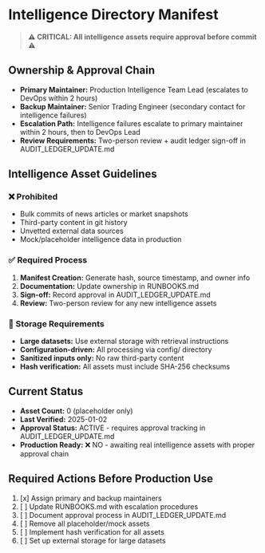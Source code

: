 # Intelligence Directory Manifest

> **⚠️ CRITICAL: All intelligence assets require approval before commit ⚠️**

## Ownership & Approval Chain

- **Primary Maintainer:** Production Intelligence Team Lead (escalates to DevOps within 2 hours)
- **Backup Maintainer:** Senior Trading Engineer (secondary contact for intelligence failures)
- **Escalation Path:** Intelligence failures escalate to primary maintainer within 2 hours, then to DevOps Lead
- **Review Requirements:** Two-person review + audit ledger sign-off in AUDIT_LEDGER_UPDATE.md

## Intelligence Asset Guidelines

### ❌ Prohibited
- Bulk commits of news articles or market snapshots
- Third-party content in git history  
- Unvetted external data sources
- Mock/placeholder intelligence data in production

### ✅ Required Process
1. **Manifest Creation:** Generate hash, source timestamp, and owner info
2. **Documentation:** Update ownership in RUNBOOKS.md
3. **Sign-off:** Record approval in AUDIT_LEDGER_UPDATE.md  
4. **Review:** Two-person review for any new intelligence assets

### 📁 Storage Requirements
- **Large datasets:** Use external storage with retrieval instructions
- **Configuration-driven:** All processing via config/ directory
- **Sanitized inputs only:** No raw third-party content
- **Hash verification:** All assets must include SHA-256 checksums

## Current Status

- **Asset Count:** 0 (placeholder only)
- **Last Verified:** 2025-01-02
- **Approval Status:** ACTIVE - requires approval tracking in AUDIT_LEDGER_UPDATE.md
- **Production Ready:** ❌ NO - awaiting real intelligence assets with proper approval chain

## Required Actions Before Production Use

1. [x] Assign primary and backup maintainers
2. [ ] Update RUNBOOKS.md with escalation procedures  
3. [ ] Document approval process in AUDIT_LEDGER_UPDATE.md
4. [ ] Remove all placeholder/mock assets
5. [ ] Implement hash verification for all assets
6. [ ] Set up external storage for large datasets